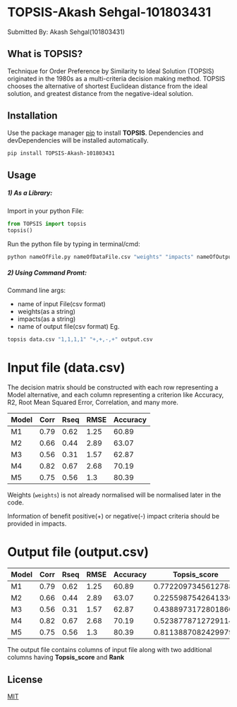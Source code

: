 
# TOPSIS-Akash Sehgal-101803431
Submitted By: Akash Sehgal(101803431)

## What is TOPSIS?
Technique for Order Preference by Similarity to Ideal Solution (TOPSIS) originated in the 1980s as a multi-criteria decision making method. TOPSIS chooses the alternative of shortest Euclidean distance from the ideal solution, and greatest distance from the negative-ideal solution.
## Installation

Use the package manager [pip](https://pip.pypa.io/en/stable/) to install **TOPSIS**.
Dependencies and devDependencies will be installed automatically.

```bash
pip install TOPSIS-Akash-101803431
```

## Usage
##### 1) As a Library:
Import in your python File:
```python
from TOPSIS import topsis
topsis()
```
Run the python file by typing in terminal/cmd:
```sh
python nameOfFile.py nameOfDataFile.csv "weights" "impacts" nameOfOutputFile.csv
```
##### 2) Using Command Promt:

Command line args:
- name of input File(csv format)
- weights(as a string)
- impacts(as a string)
- name of output file(csv format)
Eg. 
```bash
topsis data.csv "1,1,1,1" "+,+,-,+" output.csv
```

# Input file (data.csv)
The decision matrix should be constructed with each row representing a Model alternative, and each column representing a criterion like Accuracy, R2, Root Mean Squared Error, Correlation, and many more.

|Model|Corr|Rseq|RMSE|Accuracy|
|---|----|----|----|--------|
|M1   |0.79|0.62|1.25|60.89   |
|M2   |0.66|0.44|2.89|63.07   |
|M3   |0.56|0.31|1.57|62.87   |
|M4   |0.82|0.67|2.68|70.19   |
|M5   |0.75|0.56|1.3 |80.39   |

Weights (`weights`) is not already normalised will be normalised later in the code.

Information of benefit positive(+) or negative(-) impact criteria should be provided in impacts.
# Output file (output.csv)

|Model|Corr|Rseq|RMSE|Accuracy|Topsis_score       |Rank|
|---|----|----|----|--------|-------------------|----|
|M1   |0.79|0.62|1.25|60.89   |0.7722097345612788 |2   |
|M2   |0.66|0.44|2.89|63.07   |0.22559875426413367|5   |
|M3   |0.56|0.31|1.57|62.87   |0.43889731728018605|4   |
|M4   |0.82|0.67|2.68|70.19   |0.5238778712729114 |3   |
|M5   |0.75|0.56|1.3 |80.39   |0.8113887082429979 |1   |

The output file contains columns of input file along with two additional columns having **Topsis_score** and **Rank**
## License
[MIT](https://choosealicense.com/licenses/mit/)


  


